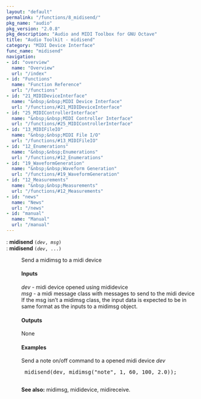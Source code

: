 ```yaml
---
layout: "default"
permalink: "/functions/8_midisend/"
pkg_name: "audio"
pkg_version: "2.0.8"
pkg_description: "Audio and MIDI Toolbox for GNU Octave"
title: "Audio Toolkit - midisend"
category: "MIDI Device Interface"
func_name: "midisend"
navigation:
- id: "overview"
  name: "Overview"
  url: "/index"
- id: "Functions"
  name: "Function Reference"
  url: "/functions"
- id: "21_MIDIDeviceInterface"
  name: "&nbsp;&nbsp;MIDI Device Interface"
  url: "/functions/#21_MIDIDeviceInterface"
- id: "25_MIDIControllerInterface"
  name: "&nbsp;&nbsp;MIDI Controller Interface"
  url: "/functions/#25_MIDIControllerInterface"
- id: "13_MIDIFileIO"
  name: "&nbsp;&nbsp;MIDI File I/O"
  url: "/functions/#13_MIDIFileIO"
- id: "12_Enumerations"
  name: "&nbsp;&nbsp;Enumerations"
  url: "/functions/#12_Enumerations"
- id: "19_WaveformGeneration"
  name: "&nbsp;&nbsp;Waveform Generation"
  url: "/functions/#19_WaveformGeneration"
- id: "12_Measurements"
  name: "&nbsp;&nbsp;Measurements"
  url: "/functions/#12_Measurements"
- id: "news"
  name: "News"
  url: "/news"
- id: "manual"
  name: "Manual"
  url: "/manual"
---
```

<dl class="first-deftypefn">
<dt class="deftypefn" id="index-midisend"><span class="category-def">: </span><span><strong class="def-name">midisend</strong> <code class="def-code-arguments">(<var class="var">dev</var>, <var class="var">msg</var>)</code><a class="copiable-link" href='#index-midisend'></a></span></dt>
<dt class="deftypefnx def-cmd-deftypefn" id="index-midisend-1"><span class="category-def">: </span><span><strong class="def-name">midisend</strong> <code class="def-code-arguments">(<var class="var">dev</var>, ...)</code><a class="copiable-link" href='#index-midisend-1'></a></span></dt>
<dd><p>Send a midimsg to a midi device
</p>
<h4 class="subsubheading" id="Inputs">Inputs</h4>
<p><var class="var">dev</var> - midi device opened using mididevice<br>
 <var class="var">msg</var> - a midi message class with messages to send to the midi device<br>
 If the msg isn&rsquo;t a midimsg class, the input data is expected to be in same format as the inputs to a midimsg object.
</p>
<h4 class="subsubheading" id="Outputs">Outputs</h4>
<p>None
</p>
<h4 class="subsubheading" id="Examples">Examples</h4>
<p>Send a note on/off command to a opened midi device <var class="var">dev</var>
 </p><div class="example">
<pre class="example-preformatted"> midisend(dev, midimsg(&quot;note&quot;, 1, 60, 100, 2.0));
 </pre></div>
 

<p><strong class="strong">See also:</strong> midimsg, mididevice, midireceive.
 </p></dd></dl>